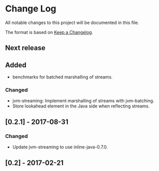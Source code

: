 # Change Log

All notable changes to this project will be documented in this file.

The format is based on [Keep a Changelog](http://keepachangelog.com/).

## Next release

## Added

* benchmarks for batched marshalling of streams.

### Changed

* jvm-streaming: Implement marshalling of streams with jvm-batching.
* Store lookahead element in the Java side when reflecting streams.

## [0.2.1] - 2017-08-31

### Changed

* Update jvm-streaming to use inline-java-0.7.0.

## [0.2] - 2017-02-21
